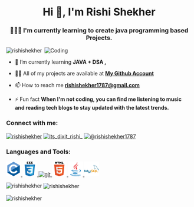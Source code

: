 <h1 align="center">Hi 👋, I'm Rishi Shekher</h1>
<h3 align="center">👨🏽‍💻 I'm currently learning to create java programming based Projects.</h3>
<img align="right" alt="Coding" width="400" src="https://cdn.dribbble.com/users/1162077/screenshots/3848914/programmer.gif">

<p align="left"> <img src="https://komarev.com/ghpvc/?username=rishishekher&label=Profile%20views&color=0e75b6&style=flat" alt="rishishekher" /> </p>

- 🌱 I’m currently learning **JAVA + DSA ,**

- 👨‍💻 All of my projects are available at <strong><a href="https://github.com/rishishekher/rishishekher?tab=repositories">My Github Account</a></strong></li>

- 📫 How to reach me **rishishekher1787@gmail.com**

- ⚡ Fun fact **When I'm not coding, you can find me listening to music and reading tech blogs to stay updated with the latest trends.**

<h3 align="left">Connect with me:</h3>
<p align="left">
<a href="https://linkedin.com/in/rishishekher" target="blank"><img align="center" src="https://raw.githubusercontent.com/rahuldkjain/github-profile-readme-generator/master/src/images/icons/Social/linked-in-alt.svg" alt="rishishekher" height="30" width="40" /></a>
<a href="https://instagram.com/its_dixit_rishi_" target="blank"><img align="center" src="https://raw.githubusercontent.com/rahuldkjain/github-profile-readme-generator/master/src/images/icons/Social/instagram.svg" alt="its_dixit_rishi_" height="30" width="40" /></a>
<a href="https://www.hackerrank.com/@rishishekher1787" target="blank"><img align="center" src="https://raw.githubusercontent.com/rahuldkjain/github-profile-readme-generator/master/src/images/icons/Social/hackerrank.svg" alt="@rishishekher1787" height="30" width="40" /></a>
</p>

<h3 align="left">Languages and Tools:</h3>
<p align="left"> <a href="https://www.cprogramming.com/" target="_blank" rel="noreferrer"> <img src="https://raw.githubusercontent.com/devicons/devicon/master/icons/c/c-original.svg" alt="c" width="40" height="40"/> </a> <a href="https://www.w3schools.com/css/" target="_blank" rel="noreferrer"> <img src="https://raw.githubusercontent.com/devicons/devicon/master/icons/css3/css3-original-wordmark.svg" alt="css3" width="40" height="40"/> </a> <a href="https://git-scm.com/" target="_blank" rel="noreferrer"> <img src="https://www.vectorlogo.zone/logos/git-scm/git-scm-icon.svg" alt="git" width="40" height="40"/> </a> <a href="https://www.w3.org/html/" target="_blank" rel="noreferrer"> <img src="https://raw.githubusercontent.com/devicons/devicon/master/icons/html5/html5-original-wordmark.svg" alt="html5" width="40" height="40"/> </a> <a href="https://www.java.com" target="_blank" rel="noreferrer"> <img src="https://raw.githubusercontent.com/devicons/devicon/master/icons/java/java-original.svg" alt="java" width="40" height="40"/> </a> <a href="https://www.mysql.com/" target="_blank" rel="noreferrer"> <img src="https://raw.githubusercontent.com/devicons/devicon/master/icons/mysql/mysql-original-wordmark.svg" alt="mysql" width="40" height="40"/> </a> </p>

<p><img align="left" src="https://github-readme-stats.vercel.app/api/top-langs?username=rishishekher&show_icons=true&locale=en&layout=compact" alt="rishishekher" /></p>

<p>&nbsp;<img align="center" src="https://github-readme-stats.vercel.app/api?username=rishishekher&show_icons=true&locale=en" alt="rishishekher" /></p>

<p><img align="center" src="https://github-readme-streak-stats.herokuapp.com/?user=rishishekher&" alt="rishishekher" /></p>
